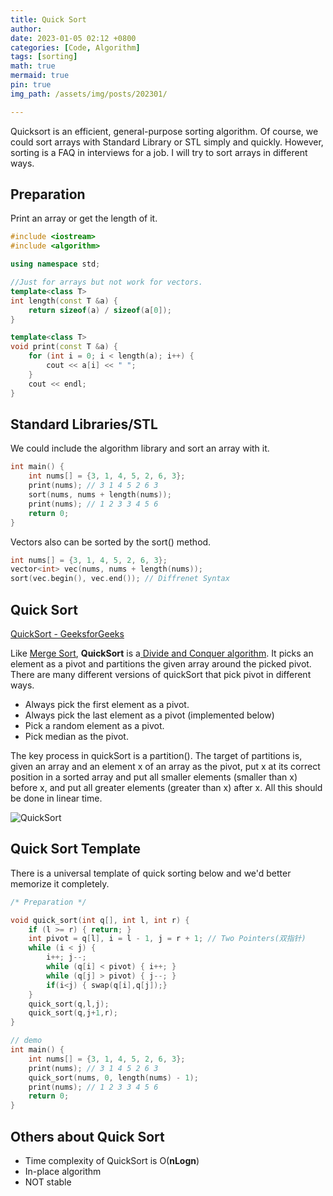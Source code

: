 ```yaml
---
title: Quick Sort
author: 
date: 2023-01-05 02:12 +0800
categories: [Code, Algorithm]
tags: [sorting]
math: true
mermaid: true
pin: true
img_path: /assets/img/posts/202301/

---
```



Quicksort is an efficient, general-purpose sorting algorithm. Of course, we could sort arrays with Standard Library or STL simply and quickly. However, sorting is a FAQ in interviews for a job. I will try to sort arrays in different ways.

## Preparation

Print an array or get the length of it. 

```c++
#include <iostream>
#include <algorithm>

using namespace std;

//Just for arrays but not work for vectors.
template<class T>
int length(const T &a) { 
    return sizeof(a) / sizeof(a[0]);
}

template<class T>
void print(const T &a) {
    for (int i = 0; i < length(a); i++) {
        cout << a[i] << " ";
    }
    cout << endl;
}
```

## Standard Libraries/STL

We could include the algorithm library and sort an array with it.

```c++
int main() {
    int nums[] = {3, 1, 4, 5, 2, 6, 3}; 
    print(nums); // 3 1 4 5 2 6 3
    sort(nums, nums + length(nums));
    print(nums); // 1 2 3 3 4 5 6
    return 0;
}
```

Vectors also can be sorted by the sort() method.

```c++
int nums[] = {3, 1, 4, 5, 2, 6, 3};
vector<int> vec(nums, nums + length(nums)); 
sort(vec.begin(), vec.end()); // Diffrenet Syntax
```

## Quick Sort

[QuickSort - GeeksforGeeks](https://www.geeksforgeeks.org/quick-sort/)

Like [Merge Sort](https://www.geeksforgeeks.org/merge-sort/), **QuickSort** is a[ Divide and Conquer algorithm](https://www.geeksforgeeks.org/divide-and-conquer-algorithm-introduction/). It picks an element as a pivot and partitions the given array around the picked pivot. There are many different versions of quickSort that pick pivot in different ways. 

- Always pick the first element as a pivot.
- Always pick the last element as a pivot (implemented below)
- Pick a random element as a pivot.
- Pick median as the pivot.

The key process in quickSort is a partition(). The target of partitions is, given an array and an element x of an array as the pivot, put x at its correct position in a sorted array and put all smaller elements (smaller than x) before x, and put all greater elements (greater than x) after x. All this should be done in linear time.

![QuickSort](QuickSort.png)

## Quick Sort Template

There is a universal template of quick sorting below and we'd better memorize it completely.

```c++
/* Preparation */

void quick_sort(int q[], int l, int r) {
    if (l >= r) { return; }
    int pivot = q[l], i = l - 1, j = r + 1; // Two Pointers(双指针)
    while (i < j) {
        i++; j--;
        while (q[i] < pivot) { i++; }
        while (q[j] > pivot) { j--; }
        if(i<j) { swap(q[i],q[j]);}
    }
    quick_sort(q,l,j);
    quick_sort(q,j+1,r);
}

// demo
int main() {
    int nums[] = {3, 1, 4, 5, 2, 6, 3};
    print(nums); // 3 1 4 5 2 6 3
    quick_sort(nums, 0, length(nums) - 1);
    print(nums); // 1 2 3 3 4 5 6
    return 0;
}
```



## Others about Quick Sort

- Time complexity of QuickSort is O(**nLogn**)
- In-place algorithm
- NOT stable
